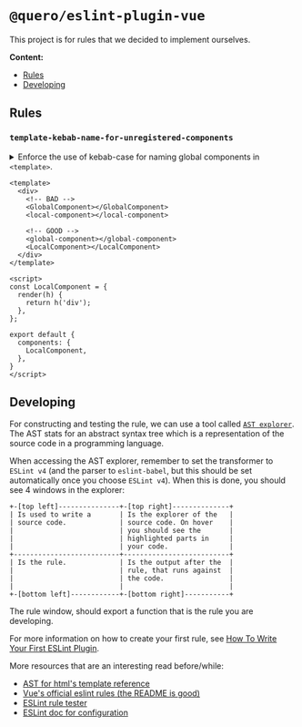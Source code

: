 # `@quero/eslint-plugin-vue`

This project is for rules that we decided to implement ourselves.

**Content:**
- [Rules](#rules)
- [Developing](#developing)

<a name="rules"></a>
## Rules

### `template-kebab-name-for-unregistered-components`

<details>
<summary>
Enforce the use of kebab-case for naming global components in <code>&lt;template&gt;</code>.
</summary>

This ensures that we have a clear distinction between components that are declared locally vs components that we have to search the project for.

</details>

```vue
<template>
  <div>
    <!-- BAD -->
    <GlobalComponent></GlobalComponent>
    <local-component></local-component>

    <!-- GOOD -->
    <global-component></global-component>
    <LocalComponent></LocalComponent>
  </div>
</template>

<script>
const LocalComponent = {
  render(h) {
    return h('div');
  },
};

export default {
  components: {
    LocalComponent,
  },
}
</script>
```

<a name="developing"></a>
## Developing

For constructing and testing the rule, we can use a tool called [`AST explorer`](https://astexplorer.net/). The AST stats for an abstract syntax tree which is a representation of the source code in a programming language.

When accessing the AST explorer, remember to set the transformer to `ESLint v4` (and the parser to `eslint-babel`, but this should be set automatically once you choose `ESLint v4`). When this is done, you should see 4 windows in the explorer:

```
+-[top left]---------------+-[top right]--------------+
| Is used to write a       | Is the explorer of the   |
| source code.             | source code. On hover    |
|                          | you should see the       |
|                          | highlighted parts in     |
|                          | your code.               |
+--------------------------+--------------------------+
| Is the rule.             | Is the output after the  |
|                          | rule, that runs against  |
|                          | the code.                |
|                          |                          |
+-[bottom left]------------+-[bottom right]-----------+
```

The rule window, should export a function that is the rule you are developing.

For more information on how to create your first rule, see [How To Write Your First ESLint Plugin](https://dev.to/spukas/how-to-write-your-first-eslint-plugin-145).

More resources that are an interesting read before/while:
- [AST for html's template reference](https://github.com/mysticatea/vue-eslint-parser/blob/master/docs/ast.md)
- [Vue's official eslint rules (the README is good)](https://github.com/vuejs/eslint-plugin-vue)
- [ESLint rule tester](https://eslint.org/docs/developer-guide/nodejs-api#ruletester)
- [ESLint doc for configuration](https://eslint.org/docs/user-guide/configuring)

